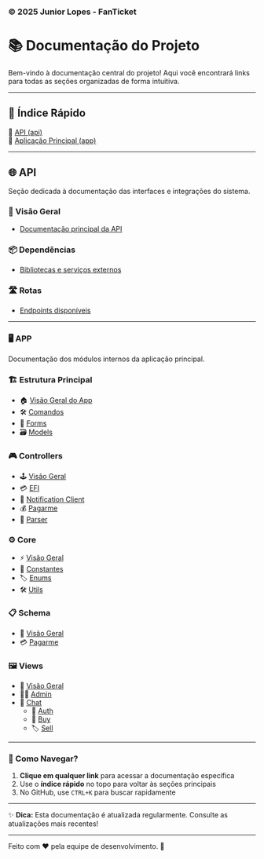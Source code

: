 ### © 2025 Junior Lopes - FanTicket ###

# 📚 Documentação do Projeto

Bem-vindo à documentação central do projeto! Aqui você encontrará links para todas as seções organizadas de forma intuitiva.

---

## 🚀 Índice Rápido
🔹 [API (api)](#-api)  
🔹 [Aplicação Principal (app)](#%EF%B8%8F-app)

---

## 🌐 API
Seção dedicada à documentação das interfaces e integrações do sistema.

### 📡 Visão Geral
- [Documentação principal da API](./docs/api/api.md)

### 📦 Dependências
- [Bibliotecas e serviços externos](./docs/api/dependency/dependency.md)

### 🛣️ Rotas
- [Endpoints disponíveis](./docs/api/routes/routes.md)

---

### 🖥️ APP
Documentação dos módulos internos da aplicação principal.

### 🏗️ Estrutura Principal
- 🏠 [Visão Geral do App](./docs/app/app.md)
- 🛠️ [Comandos](./docs/app/commands/commands.md)
- 📝 [Forms](./docs/app/forms/forms.md)
- 🗃️ [Models](./docs/app/models/models.md)

### 🎮 Controllers
- 🕹️ [Visão Geral](./docs/app/controllers/controllers.md)
- 💳 [EFI](./docs/app/controllers/efi/efi.md)
- 🔔 [Notification Client](./docs/app/controllers/notification_client/notification_client.md)
- 💰 [Pagarme](./docs/app/controllers/pagarme/pagarme.md)
- 🔄 [Parser](./docs/app/controllers/parser/parser.md)

### ⚙️ Core
- ⚡ [Visão Geral](./docs/app/core/core.md)
- 🔢 [Constantes](./docs/app/core/constants/constants.md)
- 🏷️ [Enums](./docs/app/core/enums/enums.md)
- 🛠️ [Utils](./docs/app/core/utils/utils.md)

### 📋 Schema
- 📄 [Visão Geral](./docs/app/schema/schema.md)
- 💳 [Pagarme](./docs/app/schema/pagarme/pagarme.md)

### 🖼️ Views
- 👀 [Visão Geral](./docs/app/views/views.md)
- 👨‍💼 [Admin](./docs/app/views/admin/admin.md)
- 💬 [Chat](./docs/app/views/chat/chat.md)
  - 🔐 [Auth](./docs/app/views/chat/auth/auth.md)
  - 🛒 [Buy](./docs/app/views/chat/buy/buy.md)
  - 🏷️ [Sell](./docs/app/views/chat/sell/sell.md)

---

### 🔎 Como Navegar?
1. **Clique em qualquer link** para acessar a documentação específica
2. Use o **índice rápido** no topo para voltar às seções principais
3. No GitHub, use `CTRL+K` para buscar rapidamente

---

✨ **Dica:** Esta documentação é atualizada regularmente. Consulte as atualizações mais recentes!

---

Feito com ❤️ pela equipe de desenvolvimento. 🚀
